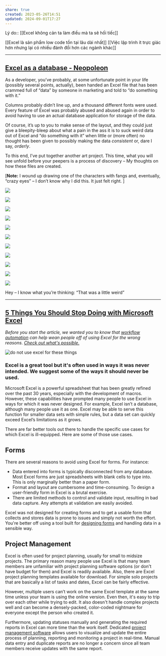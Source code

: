 ```yaml
---
share: true
created: 2023-05-26T14:51
updated: 2024-09-01T17:27
---
```

Lý do:: [[Excel không cản ta làm điều mà ta sẽ hối tiếc]]

[[Excel là sản phẩm low code tồn tại lâu dài nhất]] 
[[Việc lập trình ít trực giác hơn nhưng lại có nhiều đánh đổi hơn các ngành khác]]

---
## [Excel as a database - Neopoleon](https://www.neopoleon.com/blog/excel-as-a-database/)
As a developer, you’ve probably, at some unfortunate point in your life (possibly several points, actually), been handed an Excel file that has been crammed full of “data” by someone in marketing and told to “do something with it.”

Columns probably didn’t line up, and a thousand different fonts were used. Every feature of Excel was probably abused and abused again in order to avoid having to use an actual database application for storage of the data.

Of course, it’s up to you to make sense of the layout, and they could just give a bleepity-bleep about what a pain in the ass it is to suck weird data out of Excel and “do something with it” when little or (more often) no thought has been given to possibly making the data _consistent_ or, dare I say, _orderly_.

To this end, I’ve put together another art project. This time, what you will see unfold before your peepers is a process of discovery – My thoughts on how these files are created.

[**Note:** I wound up drawing one of the characters with fangs and, eventually, “crazy eyes” – I don’t know why I did this. It just felt right. ]

![](https://web.archive.org/web/20051106011050im_/https://www.neopoleon.com/blog/images/excel/1.jpg)

![](https://web.archive.org/web/20051106011050im_/https://www.neopoleon.com/blog/images/excel/2.jpg)

![](https://web.archive.org/web/20051106011050im_/https://www.neopoleon.com/blog/images/excel/3.jpg)

![](https://web.archive.org/web/20051106011050im_/https://www.neopoleon.com/blog/images/excel/4.jpg)

![](https://web.archive.org/web/20051106011050im_/https://www.neopoleon.com/blog/images/excel/5.jpg)

![](https://web.archive.org/web/20051106011050im_/https://www.neopoleon.com/blog/images/excel/6.jpg)

![](https://web.archive.org/web/20051106011050im_/https://www.neopoleon.com/blog/images/excel/7.jpg)

![](https://web.archive.org/web/20051106011050im_/https://www.neopoleon.com/blog/images/excel/8.jpg)

![](https://web.archive.org/web/20051106011050im_/https://www.neopoleon.com/blog/images/excel/9.jpg)

![](https://web.archive.org/web/20051106011050im_/https://www.neopoleon.com/blog/images/excel/10.jpg)

![](https://web.archive.org/web/20051106011050im_/https://www.neopoleon.com/blog/images/excel/11.jpg)

Hey – I know what you’re thinking: “That was a little weird”

---
## [5 Things You Should Stop Doing with Microsoft Excel](https://www.integrify.com/blog/posts/5-things-you-should-stop-doing-with-microsoft-excel/ "5 Things You Should Stop Doing with Microsoft Excel")

_Before you start the article, we wanted you to know that [workflow automation](https://www.integrify.com/landing-pages/workflow-automation/) can help wean people off of using Excel for the wrong reasons. [Check out what's possible.](https://www.integrify.com/landing-pages/workflow-automation/)_

![do not use excel for these things](https://www.integrify.com/site/assets/files/5317/excel-is-not-for.400x0-is.png)
### Excel is a great tool but it's often used in ways it was never intended. We suggest some of the ways it should **never** be used.

Microsoft Excel is a powerful spreadsheet that has been greatly refined over the past 30 years, especially with the development of macros. However, these capabilities have prompted many people to use Excel in ways for which it was never designed. For example, Excel isn’t a database, although many people use it as one. Excel may be able to serve this function for smaller data sets with simple rules, but a data set can quickly exceed Excel’s limitations as it grows. 

There are far better tools out there to handle the specific use cases for which Excel is ill-equipped. Here are some of those use cases.

## Forms

There are several reasons to avoid using Excel for forms. For instance:

-   Data entered into forms is typically disconnected from any database. Most Excel forms are just spreadsheets with blank cells to type into. This is only marginally better than a paper form.
-   Format and layout are cumbersome and time-consuming. To design a user-friendly form in Excel is a brutal exercise.
-   There are limited methods to control and validate input, resulting in bad data capture. Any attempts at validation are easily avoided.

Excel was not designed for creating forms and to get a usable form that collects and stores data is prone to issues and simply not worth the effort. You're better off using a tool built for [designing forms](https://www.integrify.com/features/form-designer/) and handling data in a sensible way.

## Project Management

Excel is often used for project planning, usually for small to midsize projects. The primary reason many people use Excel is that many team members are unfamiliar with project planning software options (or don't have budget for them) and Excel is readily available. Also, there are Excel project planning templates available for download. For simple solo projects that are basically a list of tasks and dates, Excel can be fairly effective.

However, multiple users can’t work on the same Excel template at the same time unless your team is using the online version. Even then, it's easy to trip over each other while trying to edit. It also doesn't handle complex projects well and can become a densely-packed, color-coded nightmare for everyone except the person who created it.

Furthermore, updating statuses manually and generating the required reports in Excel can more time than the work itself. Dedicated [project management software](https://www.capterra.com/project-management-software/) allows users to visualize and update the entire process of planning, reporting and monitoring a project in real-time. Manual data entry and duplicate reports are no longer a concern since all team members receive updates with the same report.
